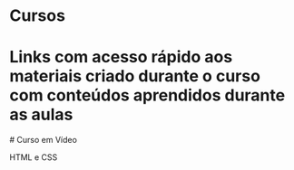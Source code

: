 # Cursos

<h1> Links com acesso rápido aos materiais criado durante o curso com conteúdos aprendidos durante as aulas </h1>
# Curso em Vídeo

HTML e CSS
